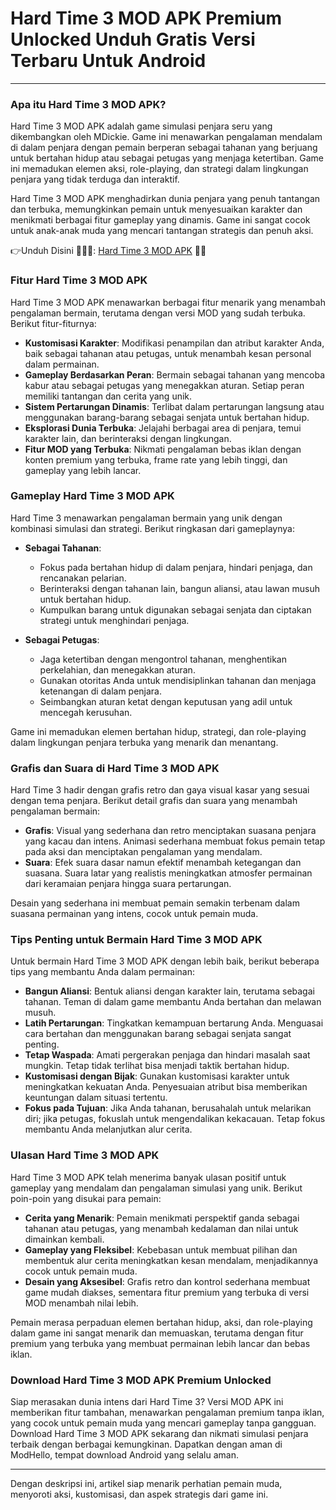 # Hard Time 3 MOD APK Premium Unlocked Unduh Gratis Versi Terbaru Untuk Android

---

### Apa itu Hard Time 3 MOD APK?

Hard Time 3 MOD APK adalah game simulasi penjara seru yang dikembangkan oleh MDickie. Game ini menawarkan pengalaman mendalam di dalam penjara dengan pemain berperan sebagai tahanan yang berjuang untuk bertahan hidup atau sebagai petugas yang menjaga ketertiban. Game ini memadukan elemen aksi, role-playing, dan strategi dalam lingkungan penjara yang tidak terduga dan interaktif.

Hard Time 3 MOD APK menghadirkan dunia penjara yang penuh tantangan dan terbuka, memungkinkan pemain untuk menyesuaikan karakter dan menikmati berbagai fitur gameplay yang dinamis. Game ini sangat cocok untuk anak-anak muda yang mencari tantangan strategis dan penuh aksi.


👉Unduh Disini 🕵🏻‍♂️: [Hard Time 3 MOD APK](https://modhello.com/hard-time-3/) 👌🏻

### Fitur Hard Time 3 MOD APK

Hard Time 3 MOD APK menawarkan berbagai fitur menarik yang menambah pengalaman bermain, terutama dengan versi MOD yang sudah terbuka. Berikut fitur-fiturnya:

- **Kustomisasi Karakter**: Modifikasi penampilan dan atribut karakter Anda, baik sebagai tahanan atau petugas, untuk menambah kesan personal dalam permainan.
- **Gameplay Berdasarkan Peran**: Bermain sebagai tahanan yang mencoba kabur atau sebagai petugas yang menegakkan aturan. Setiap peran memiliki tantangan dan cerita yang unik.
- **Sistem Pertarungan Dinamis**: Terlibat dalam pertarungan langsung atau menggunakan barang-barang sebagai senjata untuk bertahan hidup.
- **Eksplorasi Dunia Terbuka**: Jelajahi berbagai area di penjara, temui karakter lain, dan berinteraksi dengan lingkungan.
- **Fitur MOD yang Terbuka**: Nikmati pengalaman bebas iklan dengan konten premium yang terbuka, frame rate yang lebih tinggi, dan gameplay yang lebih lancar.

### Gameplay Hard Time 3 MOD APK

Hard Time 3 menawarkan pengalaman bermain yang unik dengan kombinasi simulasi dan strategi. Berikut ringkasan dari gameplaynya:

- **Sebagai Tahanan**:
  - Fokus pada bertahan hidup di dalam penjara, hindari penjaga, dan rencanakan pelarian.
  - Berinteraksi dengan tahanan lain, bangun aliansi, atau lawan musuh untuk bertahan hidup.
  - Kumpulkan barang untuk digunakan sebagai senjata dan ciptakan strategi untuk menghindari penjaga.

- **Sebagai Petugas**:
  - Jaga ketertiban dengan mengontrol tahanan, menghentikan perkelahian, dan menegakkan aturan.
  - Gunakan otoritas Anda untuk mendisiplinkan tahanan dan menjaga ketenangan di dalam penjara.
  - Seimbangkan aturan ketat dengan keputusan yang adil untuk mencegah kerusuhan.

Game ini memadukan elemen bertahan hidup, strategi, dan role-playing dalam lingkungan penjara terbuka yang menarik dan menantang.

### Grafis dan Suara di Hard Time 3 MOD APK

Hard Time 3 hadir dengan grafis retro dan gaya visual kasar yang sesuai dengan tema penjara. Berikut detail grafis dan suara yang menambah pengalaman bermain:

- **Grafis**: Visual yang sederhana dan retro menciptakan suasana penjara yang kacau dan intens. Animasi sederhana membuat fokus pemain tetap pada aksi dan menciptakan pengalaman yang mendalam.
- **Suara**: Efek suara dasar namun efektif menambah ketegangan dan suasana. Suara latar yang realistis meningkatkan atmosfer permainan dari keramaian penjara hingga suara pertarungan.

Desain yang sederhana ini membuat pemain semakin terbenam dalam suasana permainan yang intens, cocok untuk pemain muda.

### Tips Penting untuk Bermain Hard Time 3 MOD APK

Untuk bermain Hard Time 3 MOD APK dengan lebih baik, berikut beberapa tips yang membantu Anda dalam permainan:

- **Bangun Aliansi**: Bentuk aliansi dengan karakter lain, terutama sebagai tahanan. Teman di dalam game membantu Anda bertahan dan melawan musuh.
- **Latih Pertarungan**: Tingkatkan kemampuan bertarung Anda. Menguasai cara bertahan dan menggunakan barang sebagai senjata sangat penting.
- **Tetap Waspada**: Amati pergerakan penjaga dan hindari masalah saat mungkin. Tetap tidak terlihat bisa menjadi taktik bertahan hidup.
- **Kustomisasi dengan Bijak**: Gunakan kustomisasi karakter untuk meningkatkan kekuatan Anda. Penyesuaian atribut bisa memberikan keuntungan dalam situasi tertentu.
- **Fokus pada Tujuan**: Jika Anda tahanan, berusahalah untuk melarikan diri; jika petugas, fokuslah untuk mengendalikan kekacauan. Tetap fokus membantu Anda melanjutkan alur cerita.

### Ulasan Hard Time 3 MOD APK

Hard Time 3 MOD APK telah menerima banyak ulasan positif untuk gameplay yang mendalam dan pengalaman simulasi yang unik. Berikut poin-poin yang disukai para pemain:

- **Cerita yang Menarik**: Pemain menikmati perspektif ganda sebagai tahanan atau petugas, yang menambah kedalaman dan nilai untuk dimainkan kembali.
- **Gameplay yang Fleksibel**: Kebebasan untuk membuat pilihan dan membentuk alur cerita meningkatkan kesan mendalam, menjadikannya cocok untuk pemain muda.
- **Desain yang Aksesibel**: Grafis retro dan kontrol sederhana membuat game mudah diakses, sementara fitur premium yang terbuka di versi MOD menambah nilai lebih.

Pemain merasa perpaduan elemen bertahan hidup, aksi, dan role-playing dalam game ini sangat menarik dan memuaskan, terutama dengan fitur premium yang terbuka yang membuat permainan lebih lancar dan bebas iklan.

### Download Hard Time 3 MOD APK Premium Unlocked

Siap merasakan dunia intens dari Hard Time 3? Versi MOD APK ini memberikan fitur tambahan, menawarkan pengalaman premium tanpa iklan, yang cocok untuk pemain muda yang mencari gameplay tanpa gangguan. Download Hard Time 3 MOD APK sekarang dan nikmati simulasi penjara terbaik dengan berbagai kemungkinan. Dapatkan dengan aman di ModHello, tempat download Android yang selalu aman.

---

Dengan deskripsi ini, artikel siap menarik perhatian pemain muda, menyoroti aksi, kustomisasi, dan aspek strategis dari game ini.
